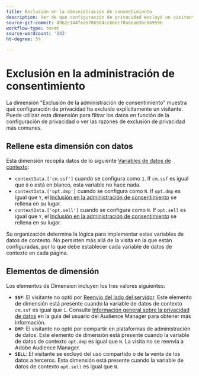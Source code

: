 ```yaml
---
title: Exclusión en la administración de consentimiento
description: Ver de qué configuración de privacidad excluyó un visitante.
source-git-commit: 49b2c144fea5786564ccb6dc70adead3bc669596
workflow-type: tm+mt
source-wordcount: '243'
ht-degree: 5%

---
```


# Exclusión en la administración de consentimiento

La dimensión &quot;Exclusión de la administración de consentimiento&quot; muestra qué configuración de privacidad ha excluido explícitamente un visitante. Puede utilizar esta dimensión para filtrar los datos en función de la configuración de privacidad o ver las razones de exclusión de privacidad más comunes.

## Rellene esta dimensión con datos

Esta dimensión recopila datos de lo siguiente [Variables de datos de contexto](/help/implement/vars/page-vars/contextdata.md):

* `contextData.['cm.ssf']` cuando se configura como `1`. If `cm.ssf` es igual que `0` o está en blanco, esta variable no hace nada.
* `contextData.['opt.dmp']` cuando se configura como `N`. If `opt.dmp` es igual que `Y`, el [Inclusión en la administración de consentimiento](cm-opt-in.md) se rellena en su lugar.
* `contextData.['opt.sell']` cuando se configura como `N`. If `opt.sell` es igual que `Y`, el [Inclusión en la administración de consentimiento](cm-opt-in.md) se rellena en su lugar.

Su organización determina la lógica para implementar estas variables de datos de contexto. No persisten más allá de la visita en la que están configuradas, por lo que debe establecer cada variable de datos de contexto en cada página.

## Elementos de dimensión

Los elementos de Dimension incluyen los tres valores siguientes:

* **`SSF`**: El visitante no optó por [Reenvío del lado del servidor](/help/admin/admin/c-server-side-forwarding/ssf.md). Este elemento de dimensión está presente cuando la variable de datos de contexto `cm.ssf` es igual que `1`. Consulte [Información general sobre la privacidad de datos](https://experienceleague.adobe.com/docs/audience-manager/user-guide/overview/data-privacy/data-privacy.html) en la guía del usuario del Audience Manager para obtener más información.
* **`DMP`**: El visitante no optó por compartir en plataformas de administración de datos. Este elemento de dimensión está presente cuando la variable de datos de contexto `opt.dmp` es igual que `N`. La visita no se reenvía a Adobe Audience Manager.
* **`SELL`**: El visitante se excluyó del uso compartido o de la venta de los datos a terceros. Esta dimensión está presente cuando la variable de datos de contexto `opt.sell` es igual que `N`.
